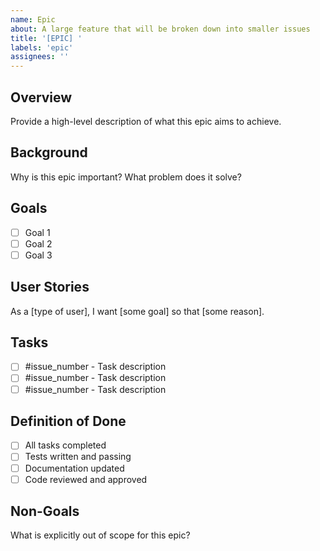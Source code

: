 ```yaml
---
name: Epic
about: A large feature that will be broken down into smaller issues
title: '[EPIC] '
labels: 'epic'
assignees: ''
---
```


## Overview

Provide a high-level description of what this epic aims to achieve.

## Background

Why is this epic important? What problem does it solve?

## Goals

- [ ] Goal 1
- [ ] Goal 2
- [ ] Goal 3

## User Stories

As a [type of user], I want [some goal] so that [some reason].

## Tasks

- [ ] #issue_number - Task description
- [ ] #issue_number - Task description
- [ ] #issue_number - Task description

## Definition of Done

- [ ] All tasks completed
- [ ] Tests written and passing
- [ ] Documentation updated
- [ ] Code reviewed and approved

## Non-Goals

What is explicitly out of scope for this epic?
